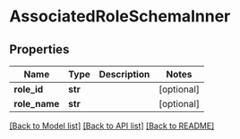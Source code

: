# AssociatedRoleSchemaInner

## Properties
Name | Type | Description | Notes
------------ | ------------- | ------------- | -------------
**role_id** | **str** |  | [optional] 
**role_name** | **str** |  | [optional] 

[[Back to Model list]](../README.md#documentation-for-models) [[Back to API list]](../README.md#documentation-for-api-endpoints) [[Back to README]](../README.md)


